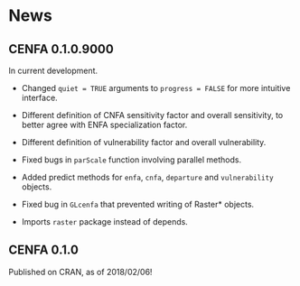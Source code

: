 
News
====

CENFA 0.1.0.9000
----------------

In current development.

-   Changed `quiet = TRUE` arguments to `progress = FALSE` for more intuitive interface.

-   Different definition of CNFA sensitivity factor and overall sensitivity, to better agree with ENFA specialization factor.

-   Different definition of vulnerability factor and overall vulnerability.

-   Fixed bugs in `parScale` function involving parallel methods.

-   Added predict methods for `enfa`, `cnfa`, `departure` and `vulnerability` objects.

-   Fixed bug in `GLcenfa` that prevented writing of Raster\* objects.

-   Imports `raster` package instead of depends.

CENFA 0.1.0
-----------

Published on CRAN, as of 2018/02/06!
